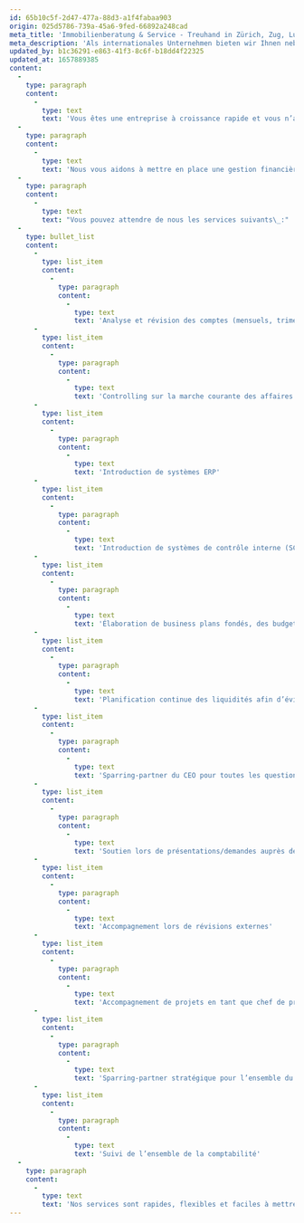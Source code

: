 ```yaml
---
id: 65b10c5f-2d47-477a-88d3-a1f4fabaa903
origin: 025d5786-739a-45a6-9fed-66892a248cad
meta_title: 'Immobilienberatung & Service - Treuhand in Zürich, Zug, Luzern - a&o kreston'
meta_description: 'Als internationales Unternehmen bieten wir Ihnen nebst unseren Treuhand- und Wirtschaftsprüfungsdienstleistungen auch sämtliche Immobiliendienstleistungen aus einer Hand an.  Zürich, Zug, Luzern oder Baden!'
updated_by: b1c36291-e863-41f3-8c6f-b18dd4f22325
updated_at: 1657889385
content:
  -
    type: paragraph
    content:
      -
        type: text
        text: 'Vous êtes une entreprise à croissance rapide et vous n’avez pas encore engagé de spécialiste expérimenté et compétent dans le domaine des finances? Ou vous cherchez temporairement un CFO/Head Finance pour assurer de manière professionnelle les affaires courantes et les projets d’un CFO?'
  -
    type: paragraph
    content:
      -
        type: text
        text: 'Nous vous aidons à mettre en place une gestion financière professionnelle, à combler temporairement les lacunes de gestion dans le domaine financier et à éliminer les goulots d’étranglement. Nous vous soutenons également dans le processus de gestion du changement ou lors de l’introduction de nouveaux logiciels.'
  -
    type: paragraph
    content:
      -
        type: text
        text: "Vous pouvez attendre de nous les services suivants\_:"
  -
    type: bullet_list
    content:
      -
        type: list_item
        content:
          -
            type: paragraph
            content:
              -
                type: text
                text: 'Analyse et révision des comptes (mensuels, trimestriels et annuels) selon le Code des obligations suisse, les Swiss Gaap RPC et les IFRS.'
      -
        type: list_item
        content:
          -
            type: paragraph
            content:
              -
                type: text
                text: 'Controlling sur la marche courante des affaires'
      -
        type: list_item
        content:
          -
            type: paragraph
            content:
              -
                type: text
                text: 'Introduction de systèmes ERP'
      -
        type: list_item
        content:
          -
            type: paragraph
            content:
              -
                type: text
                text: 'Introduction de systèmes de contrôle interne (SCI)'
      -
        type: list_item
        content:
          -
            type: paragraph
            content:
              -
                type: text
                text: 'Élaboration de business plans fondés, des budgets annuels et de la planification financière, tant pour le conseil d’administration que pour les investisseurs'
      -
        type: list_item
        content:
          -
            type: paragraph
            content:
              -
                type: text
                text: 'Planification continue des liquidités afin d’éviter les pénuries de liquidités'
      -
        type: list_item
        content:
          -
            type: paragraph
            content:
              -
                type: text
                text: 'Sparring-partner du CEO pour toutes les questions de gestion d’entreprise et de gestion financière'
      -
        type: list_item
        content:
          -
            type: paragraph
            content:
              -
                type: text
                text: 'Soutien lors de présentations/demandes auprès des investisseurs/banques'
      -
        type: list_item
        content:
          -
            type: paragraph
            content:
              -
                type: text
                text: 'Accompagnement lors de révisions externes'
      -
        type: list_item
        content:
          -
            type: paragraph
            content:
              -
                type: text
                text: 'Accompagnement de projets en tant que chef de projet externe'
      -
        type: list_item
        content:
          -
            type: paragraph
            content:
              -
                type: text
                text: 'Sparring-partner stratégique pour l’ensemble du secteur financier'
      -
        type: list_item
        content:
          -
            type: paragraph
            content:
              -
                type: text
                text: 'Suivi de l’ensemble de la comptabilité'
  -
    type: paragraph
    content:
      -
        type: text
        text: 'Nos services sont rapides, flexibles et faciles à mettre en œuvre. Nous vous permettons de vous concentrer sur ce que vous faites le mieux en adaptant nos conseils à vos besoins. Nous vous accompagnons dans toutes les décisions importantes de votre entreprise. Ensemble, nous veillons à ce que les processus soient conçus de manière efficace et efficiente et à ce que la direction, le conseil d’administration et les investisseurs reçoivent en temps utile toutes les informations pertinentes en matière de gestion. Grâce à notre expérience et à notre regard externe, nous vous faisons faire un pas de plus en avant.'
---
```

